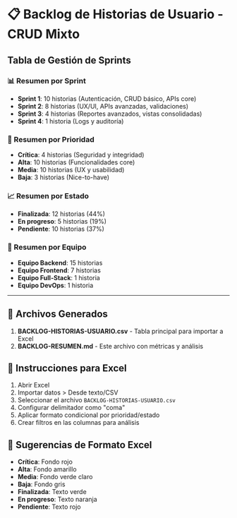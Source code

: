 # 📋 Backlog de Historias de Usuario - CRUD Mixto
## Tabla de Gestión de Sprints

### 📊 Resumen por Sprint
- **Sprint 1**: 10 historias (Autenticación, CRUD básico, APIs core)
- **Sprint 2**: 8 historias (UX/UI, APIs avanzadas, validaciones)
- **Sprint 3**: 4 historias (Reportes avanzados, vistas consolidadas)
- **Sprint 4**: 1 historia (Logs y auditoría)

### 🎯 Resumen por Prioridad
- **Crítica**: 4 historias (Seguridad y integridad)
- **Alta**: 10 historias (Funcionalidades core)
- **Media**: 10 historias (UX y usabilidad)
- **Baja**: 3 historias (Nice-to-have)

### 📈 Resumen por Estado
- **Finalizada**: 12 historias (44%)
- **En progreso**: 5 historias (19%)
- **Pendiente**: 10 historias (37%)

### 👥 Resumen por Equipo
- **Equipo Backend**: 15 historias
- **Equipo Frontend**: 7 historias
- **Equipo Full-Stack**: 1 historia
- **Equipo DevOps**: 1 historia

---

## 📁 Archivos Generados
1. **BACKLOG-HISTORIAS-USUARIO.csv** - Tabla principal para importar a Excel
2. **BACKLOG-RESUMEN.md** - Este archivo con métricas y análisis

## 🔧 Instrucciones para Excel
1. Abrir Excel
2. Importar datos > Desde texto/CSV
3. Seleccionar el archivo `BACKLOG-HISTORIAS-USUARIO.csv`
4. Configurar delimitador como "coma"
5. Aplicar formato condicional por prioridad/estado
6. Crear filtros en las columnas para análisis

## 🎨 Sugerencias de Formato Excel
- **Crítica**: Fondo rojo
- **Alta**: Fondo amarillo  
- **Media**: Fondo verde claro
- **Baja**: Fondo gris
- **Finalizada**: Texto verde
- **En progreso**: Texto naranja
- **Pendiente**: Texto rojo